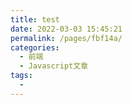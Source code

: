 ```yaml
---
title: test
date: 2022-03-03 15:45:21
permalink: /pages/fbf14a/
categories:
  - 前端
  - Javascript文章
tags:
  - 
---
```

